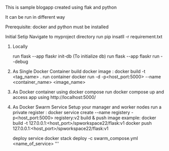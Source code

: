 This is sample blogapp created using flak and python

It can be run in different way

Prerequisite:
    docker and python must be installed

Initial Setip
    Navigate to myproject directory
    run pip insatll -r requirement.txt

1. Locally

    run flask --app flaskr init-db (To initialize db)
    run flask --app flaskr run --debug

2. As Single Docker Container 
    build docker image : docker build -t <tag_name> .
    run container docker run -d -p<host_port:5000> --name <container_name> <image_name>

3. As Docker container using docker compose 
    run docker compose up and access app using http://localhost:5000/

4. As Docker Swarm Service
    Setup your manager and worker nodes 
    run a private register : docker service create --name registery -p<host_port:5000> registery:v2
    build & push image 
        example:
        docker build -t 127.0.0.1:<host_port>/spworkspace22/flask:v1
        docker push 127.0.0.1:<host_port>/spworkspace22/flask:v1

    deploy service
        docker stack deploy -c swarm_compose.yml <name_of_service>
        '''